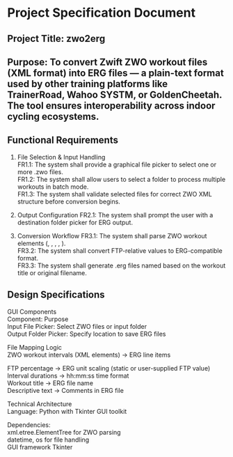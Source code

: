 # Project Specification Document

## Project Title: zwo2erg

## Purpose: To convert Zwift ZWO workout files (XML format) into ERG files — a plain-text format used by other training platforms like TrainerRoad, Wahoo SYSTM, or GoldenCheetah. The tool ensures interoperability across indoor cycling ecosystems.

## Functional Requirements
1. File Selection & Input Handling\
FR1.1: The system shall provide a graphical file picker to select one or more .zwo files.\
FR1.2: The system shall allow users to select a folder to process multiple workouts in batch mode.\
FR1.3: The system shall validate selected files for correct ZWO XML structure before conversion begins.

2. Output Configuration
FR2.1: The system shall prompt the user with a destination folder picker for ERG output.

3. Conversion Workflow
FR3.1: The system shall parse ZWO workout elements (<Warmup>, <Cooldown>, <SteadyState>, <Ramp>, <IntervalsT>).\
FR3.2: The system shall convert FTP-relative values to ERG-compatible format.\
FR3.3: The system shall generate .erg files named based on the workout title or original filename.

## Design Specifications

GUI Components\
Component: Purpose\
Input File Picker: Select ZWO files or input folder\
Output Folder Picker:	Specify location to save ERG files

File Mapping Logic\
ZWO workout intervals (XML elements) → ERG line items

FTP percentage → ERG unit scaling (static or user-supplied FTP value)\
Interval durations → hh:mm:ss time format\
Workout title → ERG file name\
Descriptive text → Comments in ERG file

Technical Architecture\
Language: Python with Tkinter GUI toolkit

Dependencies:\
xml.etree.ElementTree for ZWO parsing\
datetime, os for file handling\
GUI framework Tkinter









